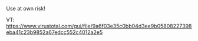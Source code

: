 Use at own risk!

VT: https://www.virustotal.com/gui/file/9a6f03e35c0bb04d3ee9b05808227398eba41c23b9852a67edcc552c4012a2e5
